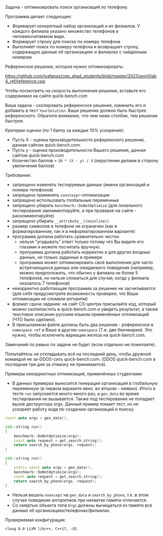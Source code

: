 Задача - оптимизировать поиск организаций по телефону.

Программа делает следующее:

* Формирует конкретный набор организаций и их филиалов. У каждого филиала указано множество телефонов в человекочитаемом виде.
* Формирует строку для поиска по номеру телефона
* Выполняет поиск по номеру телефона и возвращает строку, содержащую данные об организациях и филиалах с найденным номером

Референсное решение, которое нужно оптимизировать:

https://github.com/ivafanas/cpp_shad_students/blob/master/2021/sem1/lab4_ref/reference.cpp

Чтобы посмотреть на скорость выполнения решения, вставьте его содержимое на сайте quick-bench.com

Ваша задача - скопировать референсное решение, изменить его и добавить в тест `YourSolution`. Ваше решение должно быть быстрее референсного. Обратите внимание, что чем ниже столбик, тем решение быстрее.

Критерии оценки (по 1 баллу за каждые 10% ускорения):

* Пусть X - оценка производительности референсного решения, данная сайтом quick-bench.com.
* Пусть y - оценка производительности Вашего решения, данная сайтом quick-bench.com
* Количество баллов = `10 * (X - y) / X` (округление делаем в сторону увеличения баллов)

Требования:

* запрещено изменять тестируемые данные (имена организаций и номера телефонов)
* запрещено применять `constexpr`-оптимизации
* запрещено использовать глобальные переменные
* запрещено убирать `benchmark::DoNotOptimize` (для локального тестирования закомментируйте, а при проверке на сайте - раскомментируйте)
* запрещено убирать `__attribute__((noinline))`
* размер символов в телефоне не ограничен (как в форматированном, так и в неформатированном варианте)
* программа должна работать сравнительно честно
  * нельзя "угадывать" ответ только потому что Вы видите его глазами и можете посчитать вручную.
  * программа должна работать корректно и для других входных данных, не только заданных в примере
  * программа может оптимизировать своё выполнение для часто встречающихся данных или ожидаемого поведения (например, можно предположить, что обычно у филиала не более 5 телефонов, но нельзя сломаться для случая, когда у филиала оказалось 7 телефонов)
* некорректно работающая программа за решение не засчитывается (для себя предусмотрите возможность проверки, что Ваши оптимизации не сломали алгоритм)
* формат сдачи задания: на сайт CS-центра присылайте код, который можно скопипастить в quick-bench.com и увидеть результат, а также текстовое описание русским языком применённых оптимизаций (ЧТО было сделано).
* В присылаемом файле должны быть два решения - референсное в `namespace ref` и Ваше в другом `namespace` (Т.е. две бенчмарки). Это нужно, чтобы исключить вариации железа на quick-bench.com.

Замечаний по ревью по задаче не будет (если отдельно не пожелаете).

Попытайтесь не откладывать всё на последний день, чтобы дружной командой не за-DDOS-сить quick-bench.com. (DDOS quick-bench.com в последние три дня за отмазку не принимается).

Примеры некорректных оптимизаций, применённых студентами:

* В данных примерах выносится генерация организаций в глобальную переменную (в первом варианте явно, во втором - неявно). Итого в тесте `run` запускается много-много раз, а `gen_data` во время тестирования не вызывается. Также под тестирование не попадает вызов деструктора orgs. Данный пример ломает тест, но не ускоряет работу кода по созданию организаций и поиску.

``` c++
const auto orgs = gen_data();

std::string run()
{
    benchmark::DoNotOptimize(orgs);
    const auto request = get_search_string();
    return search_by_phone(orgs, request);
}
```

``` c++
std::string run()
{
    static const auto orgs = gen_data();
    benchmark::DoNotOptimize(orgs);
    const auto request = get_search_string();
    return search_by_phone(orgs, request);
}
```

* Нельзя вешать `noexcept` на `gen_data` и `search_by_phone`, т.к. в этом случае поведение алгоритмов при нехватке памяти отличается.
* Со смертью объекта типа `Orgs` должны вычищаться из памяти все данные об организациях/телефонах/филиалах.

Проверяемая конфигурация:

`clang 8.0 LLVM libc++, C++17, -O2`

